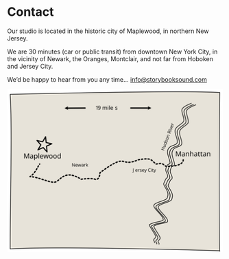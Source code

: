 # Contact

Our studio is located in the historic city of Maplewood, in northern New Jersey.

We are 30 minutes (car or public transit) from downtown New York City, in the vicinity of Newark, the Oranges, Montclair, and not far from Hoboken and Jersey City.

We’d be happy to hear from you any time… [info@storybooksound.com](mailto:info@storybooksound.com)

![Map Sketch](images/MapSketch.svg)
